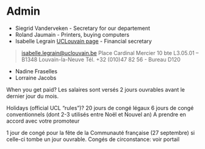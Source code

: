 # Admin

* Siegrid Vanderveken - Secretary for our departement
* Roland Jaumain - Printers, buying computers
* Isabelle Legrain [UCLouvain page](https://uclouvain.be/fr/repertoires/isabelle.legrain) - Financial secretary

> isabelle.legrain@uclouvain.be
> Place Cardinal Mercier 10 bte L3.05.01 – B1348 Louvain-la-Neuve
> Tél. +32 (010)47 82 56 - Bureau D120

* Nadine Fraselles
* Lorraine Jacobs

When you get paid?
Les salaires sont versés 2 jours ouvrables avant le dernier jour du mois.

Holidays (official UCL “rules”)?
20 jours de congé légaux 
6 jours de congé conventionnels (dont 2-3 utilisés entre Noël et Nouvel an)
A prendre en accord avec votre promoteur

1 jour de congé pour la fête de la Communauté française (27 septembre) si celle-ci tombe un jour ouvrable.
Congés de circonstance: voir portail
